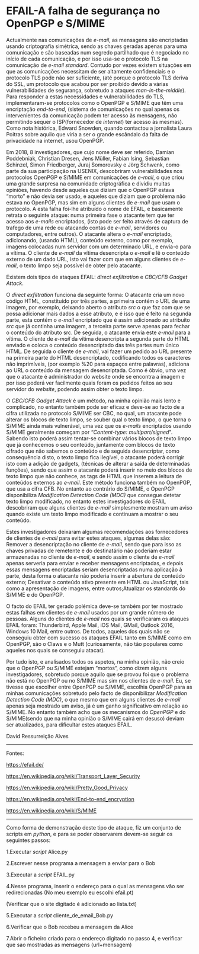 # EFAIL-A falha de segurança no OpenPGP e S/MIME
 Actualmente nas comunicações de _e-mail_, as mensagens são encriptadas usando criptografia simétrica, sendo as chaves geradas apenas 
para uma comunicação e são baseadas num segredo partilhado que é negociado no início de cada  comunicação, e por isso usa-se o protocolo
TLS na comunicação  de _e-mail standard_. Contudo  por vezes existem  situações em que as  comunicações necessitam de ser altamente 
confidenciais e o protocolo TLS pode não ser suficiente, (até porque o protocolo TLS  deriva do SSL, um protocolo que acabou por 
ser  proibído  devido  a  várias  vulnerabilidades  de  segurança,  sobretudo  a  ataques _man-in-the-middle_). Para responder a estas
necessidades e vulnerabilidades do TLS, implementaram-se  protocolos  como  o OpenPGP e S/MIME que têm uma encriptação 
_end-to-end_, (sistema de comunicações no  qual  apenas  os  intervenientes  da comunicação podem ter acesso às mensagens, 
não permitindo sequer o ISP(fornecedor  de  _internet_)  ter  acesso  às  mesmas). Como nota histórica, Edward Snowden, 
quando contactou a jornalista Laura Poitras sobre  aquilo  que  viria  a  ser  o  grande escândalo da falta de privacidade na internet,
usou OpenPGP.


Em 2018, 8 investigadores, que cujo nome deve ser referido, Damian Poddebniak, Christian Dresen, Jens Müller, Fabian Ising, Sebastian 
Schinzel, Simon Friedberger, Juraj Somorovsky e Jörg Schwenk, como parte da sua participação na USENIX, descobriram vulnerabilidades 
nos protocolos OpenPGP e S/MIME em comunicações de _e-mail_, o que criou uma grande surpresa na comunidade criptográfica e dividiu 
muitas opiniões, havendo desde aqueles que diziam que  o OpenPGP estava “morto” e não devia ser usado, e aqueles que diziam que o 
problema não estava no OpenPGP, mas sim em alguns clientes de _e-mail_ que usam o protocolo. A esta falha foi-lhe atribuído o nome de EFAIL, e basicamente retrata o seguinte ataque: numa primeira fase o atacante tem que ter acesso aos _e-mails_ encriptados, (isto pode ser feito através de captura de trafego de uma rede ou atacando contas de _e-mail_, servidores ou computadores, entre outros). O atacante altera o _e-mail_ encriptado, adicionando, (usando HTML), conteúdo externo, como por exemplo, imagens colocadas num servidor com um determinado URL, e envia-o para a vítima. O cliente de _e-mail_ da vítima desencripta o _e-mail_ e lê o conteúdo externo de um dado URL, isto vai fazer com que em alguns clientes de _e-mail_, o texto limpo seja possível de obter pelo atacante. 


Existem dois tipos de ataques EFAIL: _direct exfiltration_ e _CBC/CFB Gadget Attack_.

O _direct exfiltration_ funciona da seguinte forma: O atacante cria um novo código HTML, constituído por três partes, a primeira 
contém o URL de uma imagem, por exemplo, deixando aberto o atributo _src_ o que faz com que se possa adicionar mais dados a esse 
atributo, e é isso que é feito na segunda parte, esta contém o _e-mail_ encriptado que é assim adicionado ao atribuito _src_ que já 
continha uma imagem, a terceira parte serve apenas para fechar o conteúdo do atributo src. De seguida, o atacante envia este _e-mail_ 
para a vítima. O cliente de _e-mail_ da vítima desencripta a segunda parte do HTML enviado e coloca o conteúdo desencriptado das três 
partes num único HTML. De seguida o cliente de _e-mail_, vai fazer um pedido ao URL presente na primeira parte do HTML 
desencriptado, codificando todos os  caracteres não imprimíveis, (por exemplo %20 para espaços entre palavras), adiciona ao URL o 
conteúdo da mensagem  desencriptada. Como é óbvio, uma vez que o atacante é administrador do website onde se encontra a imagem e por 
isso poderá ver facilmente quais foram os pedidos feitos ao seu servidor do _website_, podendo assim obter o texto limpo.


O _CBC/CFB Gadget Attack_ é um método, na minha opinião mais lento e complicado, no entanto também pode ser eficaz e deve-se ao facto de 
a cifra utilizada no protocolo S/MIME ser CBC, no qual, um atacante pode alterar os blocos de texto limpo, se souber qual o 
texto limpo, o que torna o S/MIME ainda mais vulnerável, uma vez que os _e-mails_ encriptados usando S/MIME geralmente começam 
por “_Content-type: multipart/signed_". Sabendo isto poderá assim tentar-se combinar vários blocos de texto limpo que já conhecemos o 
seu conteúdo, juntamente com blocos de texto cifrado que não sabemos o conteúdo e de seguida desencriptar, como consequência disto, o 
texto limpo fica ilegível, o atacante poderá corrigir isto com a adição de gadgets, (técnicas de alterar a saída de determinadas 
funções), sendo que assim o atacante poderá inserir no meio dos blocos de texto limpo que não conhece, as tags de HTML que inserem a 
leitura de conteúdos externos ao _e-mail_. Este método funciona também no OpenPGP, que usa a cifra CFB. No entanto ao contrário do 
S/MIME, o OpenPGP disponibiliza _Modification Detection Code (MDC)_ que consegue detetar texto limpo modificado, no entanto  estes 
investigadores do EFAIL descobriram que alguns clientes de _e-mail_ simplesmente mostram um aviso quando existe um texto limpo 
modificado e continuam a mostrar o seu conteúdo.


Estes investigadores deixaram algumas recomendações aos fornecedores de clientes de _e-mail_ para evitar estes ataques, algumas delas são: Remover a desencriptação no cliente de _e-mail_, sendo que para isso as chaves privadas de remetente e do destinatário não poderiam estar armazenadas no cliente de _e-mail_, e sendo assim  o cliente de _e-mail_ apenas serveria para enviar e receber mensagens encriptadas, e depois essas mensagens encriptadas seriam desencriptadas numa aplicação à parte, desta forma o atacante não poderia inserir a abertura de conteúdo externo; Desativar o conteúdo ativo presente em HTML ou JavaScript, tais como a apresentação de imagens, entre outros;Atualizar os standards do S/MIME e do OpenPGP.


O facto do EFAIL ter gerado polémica deve-se também por ter mostrado estas falhas em clientes de _e-mail_ usados por um grande 
número de pessoas. Alguns do clientes de _e-mail_ nos quais se verificaram os ataques EFAIL foram: Thunderbird, Apple Mail, iOS Mail, GMail, Outlook 2016, Windows 10 Mail, entre outros. De todos, aqueles dos quais não se conseguiu obter com sucesso os ataques EFAIL tanto em S/MIME como em OpenPGP, são o Claws e o Mutt (curiosamente, não tão populares como aqueles nos quais se conseguiu atacar).

Por tudo isto, e analisados todos os aspetos, na minha opinião, não creio que o OpenPGP ou S/MIME estejam “mortos“, como dizem 
alguns investigadores, sobretudo porque aquilo que se provou foi que o problema não está no OpenPGP ou no S/MIME mas sim nos 
clientes de  _e-mail_. Eu, se tivesse que escolher entre OpenPGP ou S/MIME, escolhia OpenPGP para as minhas comunicações sobretudo 
pelo facto de disponibilizar _Modification Detection Code (MDC)_, o que mesmo que em alguns clientes de _e-mail_ apenas seja mostrado um aviso, já é um ganho significativo em relação ao S/MIME. No entanto também acho que os mecanismos do _OpenPGP_ e do S/MIME(sendo que na minha opinião o S/MIME cairá em desuso) deviam ser atualizados, para dificultar estes ataques EFAIL.

David Ressurreição Alves

---
Fontes:

https://efail.de/

https://en.wikipedia.org/wiki/Transport_Layer_Security

https://en.wikipedia.org/wiki/Pretty_Good_Privacy

https://en.wikipedia.org/wiki/End-to-end_encryption

https://en.wikipedia.org/wiki/S/MIME

---
Como forma de demonstração deste  tipo de ataque, fiz um conjunto de scripts em _python_, e para se poder observarem devem-se seguir os seguintes passos:

1.Executar _script_ Alice.py

2.Escrever nesse programa a mensagem a enviar para o Bob

3.Executar a _script_ EFAIL.py

4.Nesse programa, inserir o endereço para o qual as mensagens vão ser redirecionadas (No meu exemplo eu escolhi efail.pt)

(Verificar que o site digitado é adicionado ao lista.txt)

5.Executar a _script_ cliente_de_email_Bob.py 

6.Verificar que o Bob recebeu a mensagem da Alice 

7.Abrir o ficheiro criado para o endereço digitado no passo 4, e verificar que sao mostradas as mensagens (url+mensagem)

